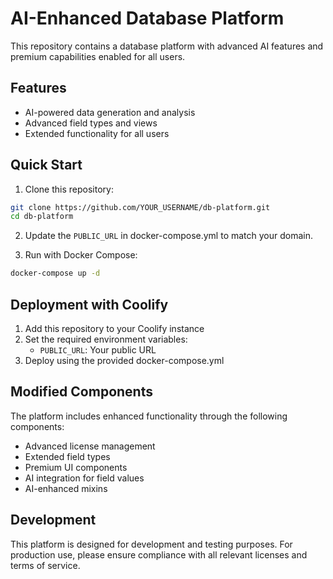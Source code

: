 # AI-Enhanced Database Platform

This repository contains a database platform with advanced AI features and premium capabilities enabled for all users.

## Features

- AI-powered data generation and analysis
- Advanced field types and views
- Extended functionality for all users

## Quick Start

1. Clone this repository:
```bash
git clone https://github.com/YOUR_USERNAME/db-platform.git
cd db-platform
```

2. Update the `PUBLIC_URL` in docker-compose.yml to match your domain.

3. Run with Docker Compose:
```bash
docker-compose up -d
```

## Deployment with Coolify

1. Add this repository to your Coolify instance
2. Set the required environment variables:
   - `PUBLIC_URL`: Your public URL
3. Deploy using the provided docker-compose.yml

## Modified Components

The platform includes enhanced functionality through the following components:
- Advanced license management
- Extended field types
- Premium UI components
- AI integration for field values
- AI-enhanced mixins

## Development

This platform is designed for development and testing purposes. For production use, please ensure compliance with all relevant licenses and terms of service.
